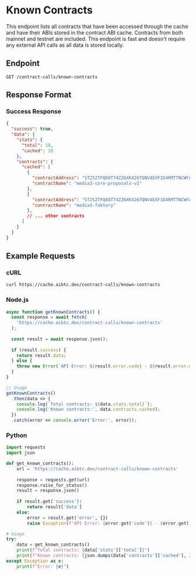 # Known Contracts

This endpoint lists all contracts that have been accessed through the cache and have their ABIs stored in the contract ABI cache. Contracts from both mainnet and testnet are included. This endpoint is fast and doesn't require any external API calls as all data is stored locally.

## Endpoint

```
GET /contract-calls/known-contracts
```

## Response Format

### Success Response
```json
{
  "success": true,
  "data": {
    "stats": {
      "total": 10,
      "cached": 10
    },
    "contracts": {
      "cached": [
        {
          "contractAddress": "ST252TFQ08T74ZZ6XK426TQNV4EXF1D4RMTTNCWFA",
          "contractName": "media3-core-proposals-v2"
        },
        {
          "contractAddress": "ST252TFQ08T74ZZ6XK426TQNV4EXF1D4RMTTNCWFA",
          "contractName": "media3-faktory"
        },
        // ... other contracts
      ]
    }
  }
}
```

## Example Requests

### cURL

```bash
curl https://cache.aibtc.dev/contract-calls/known-contracts
```

### Node.js

```javascript
async function getKnownContracts() {
  const response = await fetch(
    'https://cache.aibtc.dev/contract-calls/known-contracts'
  );
  
  const result = await response.json();
  
  if (result.success) {
    return result.data;
  } else {
    throw new Error(`API Error: ${result.error.code} - ${result.error.message}`);
  }
}

// Usage
getKnownContracts()
  .then(data => {
    console.log(`Total contracts: ${data.stats.total}`);
    console.log('Known contracts:', data.contracts.cached);
  })
  .catch(error => console.error('Error:', error));
```

### Python

```python
import requests
import json

def get_known_contracts():
    url = 'https://cache.aibtc.dev/contract-calls/known-contracts'
    
    response = requests.get(url)
    response.raise_for_status()
    result = response.json()
    
    if result.get('success'):
        return result['data']
    else:
        error = result.get('error', {})
        raise Exception(f"API Error: {error.get('code')} - {error.get('message')}")

# Usage
try:
    data = get_known_contracts()
    print(f"Total contracts: {data['stats']['total']}")
    print(f"Known contracts: {json.dumps(data['contracts']['cached'], indent=2)}")
except Exception as e:
    print(f"Error: {e}")
```
